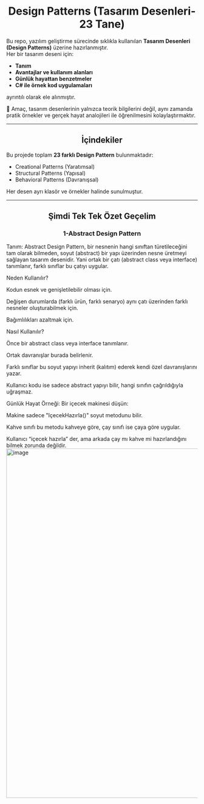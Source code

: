 <h1 align="center">Design Patterns (Tasarım Desenleri-23 Tane)</h1>

Bu repo, yazılım geliştirme sürecinde sıklıkla kullanılan **Tasarım Desenleri (Design Patterns)** üzerine hazırlanmıştır.  
Her bir tasarım deseni için:

- **Tanım**
- **Avantajlar ve kullanım alanları**  
- **Günlük hayattan benzetmeler**  
- **C# ile örnek kod uygulamaları**  

ayrıntılı olarak ele alınmıştır.  

📌 Amaç, tasarım desenlerinin yalnızca teorik bilgilerini değil, aynı zamanda pratik örnekler ve gerçek hayat analojileri ile öğrenilmesini kolaylaştırmaktır.  

---

<h2 align="center">İçindekiler</h2>

Bu projede toplam **23 farklı Design Pattern** bulunmaktadır:

- Creational Patterns (Yaratımsal)  
- Structural Patterns (Yapısal)  
- Behavioral Patterns (Davranışsal)  

Her desen ayrı klasör ve örnekler halinde sunulmuştur.  

---

<h2 align="center">Şimdi Tek Tek Özet Geçelim</h2>
<h3 align="center">1-Abstract Design Pattern</h2>
Tanım:
Abstract Design Pattern, bir nesnenin hangi sınıftan türetileceğini tam olarak bilmeden, soyut (abstract) bir yapı üzerinden nesne üretmeyi sağlayan tasarım desenidir. Yani ortak bir çatı (abstract class veya interface) tanımlanır, farklı sınıflar bu çatıyı uygular.

Neden Kullanılır?

Kodun esnek ve genişletilebilir olması için.

Değişen durumlarda (farklı ürün, farklı senaryo) aynı çatı üzerinden farklı nesneler oluşturabilmek için.

Bağımlılıkları azaltmak için.

Nasıl Kullanılır?

Önce bir abstract class veya interface tanımlanır.

Ortak davranışlar burada belirlenir.

Farklı sınıflar bu soyut yapıyı inherit (kalıtım) ederek kendi özel davranışlarını yazar.

Kullanıcı kodu ise sadece abstract yapıyı bilir, hangi sınıfın çağrıldığıyla uğraşmaz.

Günlük Hayat Örneği:
Bir içecek makinesi düşün:

Makine sadece "IçecekHazırla()" soyut metodunu bilir.

Kahve sınıfı bu metodu kahveye göre, çay sınıfı ise çaya göre uygular.

Kullanıcı “içecek hazırla” der, ama arkada çay mı kahve mi hazırlandığını bilmek zorunda değildir.
<img width="1382" height="918" alt="image" src="https://github.com/user-attachments/assets/9e999a68-6dee-4f2f-a505-75a9d3449262" />
